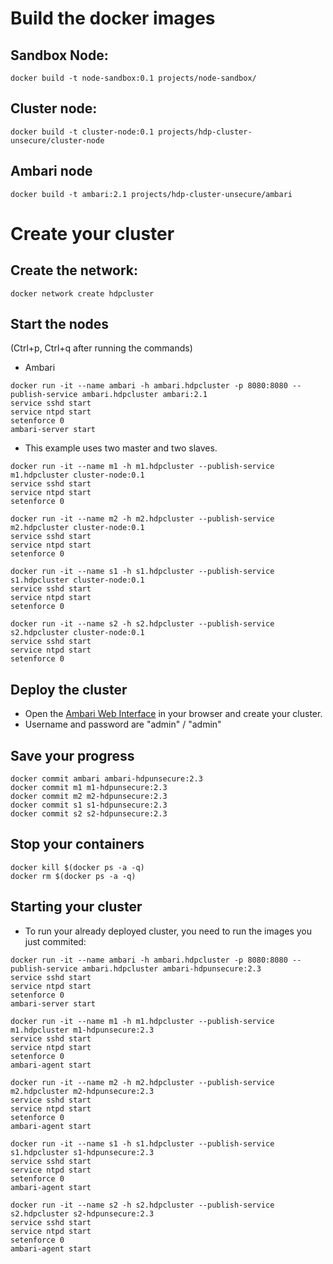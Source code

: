 # Build the docker images
## Sandbox Node:
```shell
docker build -t node-sandbox:0.1 projects/node-sandbox/
```

## Cluster node:
```shell
docker build -t cluster-node:0.1 projects/hdp-cluster-unsecure/cluster-node
```

## Ambari node
```shell
docker build -t ambari:2.1 projects/hdp-cluster-unsecure/ambari
```

# Create your cluster
## Create the network:
```shell
docker network create hdpcluster
```

## Start the nodes
(Ctrl+p, Ctrl+q after running the commands)
* Ambari
```shell
docker run -it --name ambari -h ambari.hdpcluster -p 8080:8080 --publish-service ambari.hdpcluster ambari:2.1
service sshd start
service ntpd start
setenforce 0
ambari-server start
```
* This example uses two master and two slaves.
```shell
docker run -it --name m1 -h m1.hdpcluster --publish-service m1.hdpcluster cluster-node:0.1
service sshd start
service ntpd start
setenforce 0
```
```shell
docker run -it --name m2 -h m2.hdpcluster --publish-service m2.hdpcluster cluster-node:0.1
service sshd start
service ntpd start
setenforce 0
```
```shell
docker run -it --name s1 -h s1.hdpcluster --publish-service s1.hdpcluster cluster-node:0.1
service sshd start
service ntpd start
setenforce 0
```
```shell
docker run -it --name s2 -h s2.hdpcluster --publish-service s2.hdpcluster cluster-node:0.1
service sshd start
service ntpd start
setenforce 0
```

## Deploy the cluster
* Open the [Ambari Web Interface](http://localhost:8080) in your browser and create your cluster.
* Username and password are "admin" / "admin"

## Save your progress
```shell
docker commit ambari ambari-hdpunsecure:2.3
docker commit m1 m1-hdpunsecure:2.3
docker commit m2 m2-hdpunsecure:2.3
docker commit s1 s1-hdpunsecure:2.3
docker commit s2 s2-hdpunsecure:2.3
```

## Stop your containers
```shell
docker kill $(docker ps -a -q)
docker rm $(docker ps -a -q)
```

## Starting your cluster
* To run your already deployed cluster, you need to run the images you just commited:
```shell
docker run -it --name ambari -h ambari.hdpcluster -p 8080:8080 --publish-service ambari.hdpcluster ambari-hdpunsecure:2.3
service sshd start
service ntpd start
setenforce 0
ambari-server start
```
```shell
docker run -it --name m1 -h m1.hdpcluster --publish-service m1.hdpcluster m1-hdpunsecure:2.3
service sshd start
service ntpd start
setenforce 0
ambari-agent start
```
```shell
docker run -it --name m2 -h m2.hdpcluster --publish-service m2.hdpcluster m2-hdpunsecure:2.3
service sshd start
service ntpd start
setenforce 0
ambari-agent start
```
```shell
docker run -it --name s1 -h s1.hdpcluster --publish-service s1.hdpcluster s1-hdpunsecure:2.3
service sshd start
service ntpd start
setenforce 0
ambari-agent start
```
```shell
docker run -it --name s2 -h s2.hdpcluster --publish-service s2.hdpcluster s2-hdpunsecure:2.3
service sshd start
service ntpd start
setenforce 0
ambari-agent start
```
